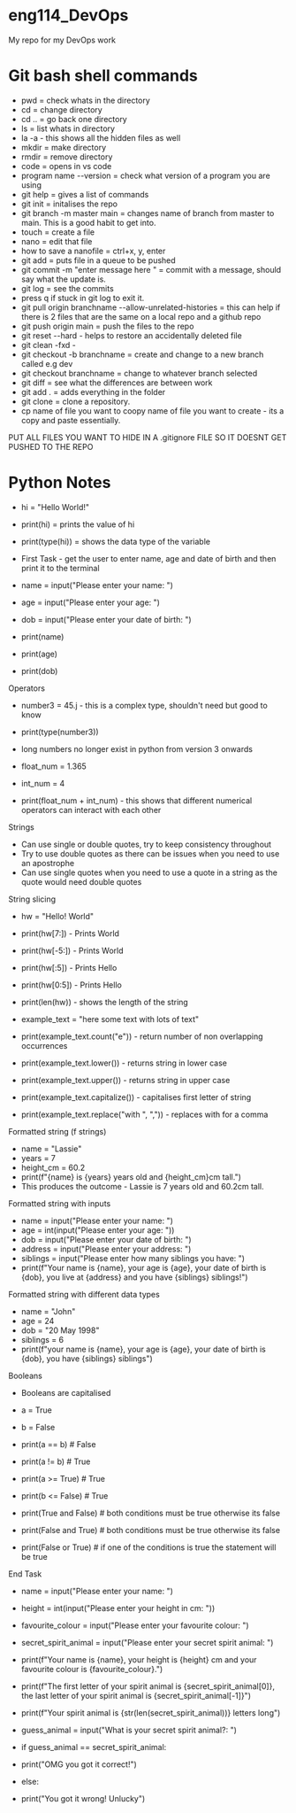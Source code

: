 # eng114_DevOps
My repo for my DevOps work

# Git bash shell commands

- pwd = check whats in the directory
- cd = change directory
- cd .. = go back one directory
- ls = list whats in directory
- la -a - this shows all the hidden files as well
- mkdir = make directory
- rmdir = remove directory
- code = opens in vs code
- program name --version = check what version of a program you are using
- git help = gives a list of commands
- git init = initalises the repo
- git branch -m master main = changes name of branch from master to main. This is a good habit to get into.
- touch = create a file
- nano = edit that file
- how to save a nanofile = ctrl+x, y, enter
- git add = puts file in a queue to be pushed
- git commit -m "enter message here " = commit with a message, should say what the update is.
- git log = see the commits
- press q if stuck in git log to exit it.
- git pull origin branchname --allow-unrelated-histories = this can help if there is 2 files that are the same on a local repo and a github repo
- git push origin main = push the files to the repo
- git reset --hard - helps to restore an accidentally deleted file
- git clean -fxd -
- git checkout -b branchname = create and change to a new branch called e.g dev
- git checkout branchname = change to whatever branch selected
- git diff = see what the differences are between work
- git add . = adds everything in the folder
- git clone = clone a repository.
- cp name of file you want to coopy name of file you want to create - its a copy and paste essentially.

 PUT ALL FILES YOU WANT TO HIDE IN A .gitignore FILE SO IT DOESNT GET PUSHED TO THE REPO

# Python Notes

- hi = "Hello World!"
- print(hi) = prints the value of hi
- print(type(hi)) = shows the data type of the variable

- First Task - get the user to enter name, age and date of birth and then print it to the terminal
- name = input("Please enter your name: ")
- age = input("Please enter your age: ")
- dob = input("Please enter your date of birth: ")

- print(name)
- print(age)
- print(dob)

Operators

- number3 = 45.j - this is a complex type, shouldn't need but good to know
- print(type(number3))
- long numbers no longer exist in python from version 3 onwards

- float_num = 1.365
- int_num = 4
- print(float_num + int_num) - this shows that different numerical operators can interact with each other

Strings

- Can use single or double quotes, try to keep consistency throughout
- Try to use double quotes as there can be issues when you need to use an apostrophe
- Can use single quotes when you need to use a quote in a string as the quote would need double quotes

String slicing

- hw = "Hello! World"
- print(hw[7:]) - Prints World
- print(hw[-5:]) - Prints World
- print(hw[:5]) - Prints Hello
- print(hw[0:5]) - Prints Hello
- print(len(hw)) - shows the length of the string

- example_text = "here some text with lots of text"
- print(example_text.count("e")) - return number of non overlapping occurrences
- print(example_text.lower()) - returns string in lower case
- print(example_text.upper()) - returns string in upper case
- print(example_text.capitalize()) - capitalises first letter of string
- print(example_text.replace("with ", ",")) - replaces with for a comma

Formatted string (f strings)

- name = "Lassie"
- years = 7
- height_cm = 60.2
- print(f"{name} is {years} years old and {height_cm}cm tall.")
- This produces the outcome - Lassie is 7 years old and 60.2cm tall.

Formatted string with inputs

- name = input("Please enter your name: ")
- age = int(input("Please enter your age: "))
- dob = input("Please enter your date of birth: ")
- address = input("Please enter your address: ")
- siblings = input("Please enter how many siblings you have: ")
- print(f"Your name is {name}, your age is {age}, your date of birth is {dob}, you live at {address} and you have {siblings} siblings!")

Formatted string with different data types

- name = "John"
- age = 24
- dob = "20 May 1998"
- siblings = 6
- print(f"your name is {name}, your age is {age}, your date of birth is {dob}, you have {siblings} siblings")

Booleans

- Booleans are capitalised
- a = True
- b = False
- print(a == b) # False
- print(a != b) # True
- print(a >= True) # True
- print(b <= False) # True

- print(True and False) # both conditions must be true otherwise its false
- print(False and True) # both conditions must be true otherwise its false
- print(False or True) # if one of the conditions is true the statement will be true

End Task
- name = input("Please enter your name: ")
- height = int(input("Please enter your height in cm: "))
- favourite_colour = input("Please enter your favourite colour: ")
- secret_spirit_animal = input("Please enter your secret spirit animal: ")
- print(f"Your name is {name}, your height is {height} cm and your favourite colour is {favourite_colour}.")
- print(f"The first letter of your spirit animal is {secret_spirit_animal[0]}, the last letter of your spirit animal is {secret_spirit_animal[-1]}")
- print(f"Your spirit animal is {str(len(secret_spirit_animal))} letters long")

- guess_animal = input("What is your secret spirit animal?: ")
- if guess_animal == secret_spirit_animal:
-  print("OMG you got it correct!")
- else:
-  print("You got it wrong! Unlucky")
